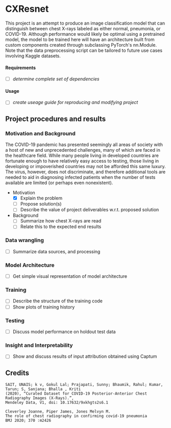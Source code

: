 # CXResnet
This project is an attempt to produce an image classification model that can distinguish between chest X-rays labeled as either normal, pneumonia, or COVID-19. Although performance would likely be optimal using a pretrained model, the model to be trained here will have an architecture built from custom components created through subclassing PyTorch's nn.Module. Note that the data preprocessing script can be tailored to future use cases involving Kaggle datasets.

#### Requirements
- [ ] *determine complete set of dependencies*
#### Usage
- [ ] *create useage guide for reproducing and modifying project* 
## Project procedures and results
### Motivation and Background
  The COVID-19 pandemic has presented seemingly all areas of society with a host of new and unprecedented challenges, many of which are faced in the healthcare field. While many people living in developed countries are fortunate enough to have relatively easy access to testing, those living in developing or impoverished countries may not be afforded this same luxury. 
  The virus, however, does not discriminate, and therefore additional tools are needed to aid in diagnosing infected patients when the number of tests available are limited (or perhaps even nonexistent). 

- Motivation
  - [x] Explain the problem 
  - [ ] Propose solution(s)
  - [ ] Describe the value of project deliverables w.r.t. proposed solution 
- Background
  - [ ] Summarize how chest X-rays are read
  - [ ] Relate this to the expected end results
### Data wrangling
- [ ] Summarize data sources, and processing
### Model Architecture
- [ ] Get simple visual representation of model architecture
### Training 
- [ ] Describe the structure of the training code
- [ ] Show plots of training history
### Testing
- [ ] Discuss model performance on holdout test data
### Insight and Interpretability
- [ ] Show and discuss results of input attribution obtained using Captum





## Credits
```
SAIT, UNAIS; k v, Gokul Lal; Prajapati, Sunny; Bhaumik, Rahul; Kumar, Tarun; S, Sanjana; Bhalla , Kriti
(2020), “Curated Dataset for COVID-19 Posterior-Anterior Chest Radiography Images (X-Rays).”,
Mendeley Data, V1, doi: 10.17632/9xkhgts2s6.1
```
```
Cleverley Joanne, Piper James, Jones Melvyn M.
The role of chest radiography in confirming covid-19 pneumonia
BMJ 2020; 370 :m2426
```
